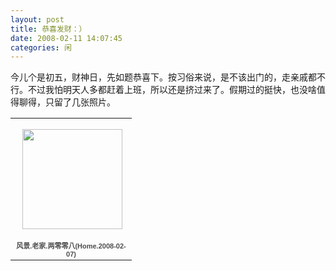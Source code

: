 ```yaml
---
layout: post
title: 恭喜发财：）
date: 2008-02-11 14:07:45
categories: 闲
---
```

今儿个是初五，财神日，先如题恭喜下。按习俗来说，是不该出门的，走亲戚都不行。不过我怕明天人多都赶着上班，所以还是挤过来了。假期过的挺快，也没啥值得聊得，只留了几张照片。
<table style="width:194px;"><tr><td align="center" style="height:194px;background:url(https://picasaweb.google.com/s/c/transparent_album_background.gif) no-repeat left"><a href="https://picasaweb.google.com/100176428078475760122/Home20080207?authuser=0&feat=embedwebsite"><img src="https://lh5.googleusercontent.com/-6XwFOG_ouWo/TV_1oRKFcFE/AAAAAAAAAlA/IaU2irooL9U/s160-c/Home20080207.jpg" width="160" height="160" style="margin:1px 0 0 4px;"></a></td></tr><tr><td style="text-align:center;font-family:arial,sans-serif;font-size:11px"><a href="https://picasaweb.google.com/100176428078475760122/Home20080207?authuser=0&feat=embedwebsite" style="color:#4D4D4D;font-weight:bold;text-decoration:none;">风景.老家.两零零八(Home.2008-02-07)</a></td></tr></table>